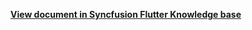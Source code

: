 
**[View document in Syncfusion Flutter Knowledge base](https://www.syncfusion.com/kb/12116/how-to-add-google-calendar-events-to-the-flutter-event-calendar-sfcalendar)**

